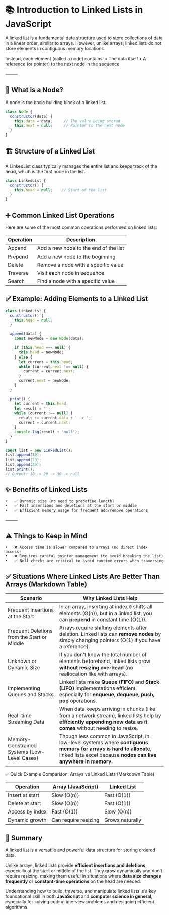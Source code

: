 # 📚 Introduction to Linked Lists in JavaScript

A linked list is a fundamental data structure used to store collections of data in a linear order, similar to arrays. However, unlike arrays, linked lists do not store elements in contiguous memory locations.

Instead, each element (called a node) contains:
	•	The data itself
	•	A reference (or pointer) to the next node in the sequence

⸻

## 🧱 What is a Node?

A node is the basic building block of a linked list.

```javascript
class Node {
  constructor(data) {
    this.data = data;     // The value being stored
    this.next = null;     // Pointer to the next node
  }
}
```

## 🏗️ Structure of a Linked List

A LinkedList class typically manages the entire list and keeps track of the head, which is the first node in the list.

```javascript
class LinkedList {
  constructor() {
    this.head = null;    // Start of the list
  }
}
```

## ➕ Common Linked List Operations

Here are some of the most common operations performed on linked lists:

| Operation | Description |
|---------- |------------ |
| Append    | Add a new node to the end of the list |
| Prepend   | Add a new node to the beginning |
| Delete    | Remove a node with a specific value |
| Traverse  | Visit each node in sequence |
| Search    | Find a node with a specific value |


## ✅ Example: Adding Elements to a Linked List

```javascript
class LinkedList {
  constructor() {
    this.head = null;
  }

  append(data) {
    const newNode = new Node(data);

    if (this.head === null) {
      this.head = newNode;
    } else {
      let current = this.head;
      while (current.next !== null) {
        current = current.next;
      }
      current.next = newNode;
    }
  }

  print() {
    let current = this.head;
    let result = '';
    while (current !== null) {
      result += current.data + ' -> ';
      current = current.next;
    }
    console.log(result + 'null');
  }
}

const list = new LinkedList();
list.append(10);
list.append(20);
list.append(30);
list.print();
// Output: 10 -> 20 -> 30 -> null
```

## ✨ Benefits of Linked Lists
	•	✅ Dynamic size (no need to predefine length)
	•	✅ Fast insertions and deletions at the start or middle
	•	✅ Efficient memory usage for frequent add/remove operations

⸻

## ⚠️ Things to Keep in Mind
	•	❌ Access time is slower compared to arrays (no direct index access)
	•	❌ Requires careful pointer management (to avoid breaking the list)
	•	✅ Null checks are critical to avoid runtime errors when traversing



## ✅ Situations Where Linked Lists Are Better Than Arrays (Markdown Table)

| Scenario | Why Linked Lists Help |
|---------|------------------------|
| Frequent Insertions at the Start | In an array, inserting at index `0` shifts all elements (O(n)), but in a linked list, you can **prepend** in constant time (O(1)). |
| Frequent Deletions from the Start or Middle | Arrays require shifting elements after deletion. Linked lists can **remove nodes** by simply changing pointers (O(1) if you have a reference). |
| Unknown or Dynamic Size | If you don't know the total number of elements beforehand, linked lists grow **without resizing overhead** (no reallocation like with arrays). |
| Implementing Queues and Stacks | Linked lists make **Queue (FIFO)** and **Stack (LIFO)** implementations efficient, especially for **enqueue, dequeue, push, pop** operations. |
| Real-time Streaming Data | When data keeps arriving in chunks (like from a network stream), linked lists help by **efficiently appending new data as it comes** without needing to resize. |
| Memory-Constrained Systems (Low-Level Cases) | Though less common in JavaScript, in low-level systems where **contiguous memory for arrays is hard to allocate**, linked lists excel because **nodes can live anywhere in memory**. |



✅ Quick Example Comparison: Arrays vs Linked Lists (Markdown Table)

| Operation | Array (JavaScript) | Linked List |
|---|---|---|
| Insert at start | Slow (O(n)) | Fast (O(1)) |
| Delete at start | Slow (O(n)) | Fast (O(1)) |
| Access by index | Fast (O(1)) | Slow (O(n)) |
| Dynamic growth | Can require resizing | Grows naturally |


## 📎 Summary

A linked list is a versatile and powerful data structure for storing ordered data.  

Unlike arrays, linked lists provide **efficient insertions and deletions**, especially at the start or middle of the list. They grow dynamically and don’t require resizing, making them useful in situations where **data size changes frequently** or **constant-time operations** on the head are needed.

Understanding how to build, traverse, and manipulate linked lists is a key foundational skill in both **JavaScript** and **computer science in general**, especially for solving coding interview problems and designing efficient algorithms.

